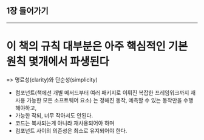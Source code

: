 ## 1장 들어가기
--------------------------

# 이 책의 규칙 대부분은 아주 핵심적인 기본 원칙 몇개에서 파생된다 
  => 명료성(clarity)와 단순성(simplicity)
  
  * 컴포넌트(책에선 개별 메서드부터 여러 패키지로 이뤄진 복잡한 프레임워크까지 재사용 가능한 모든 소프트웨어 요소) 는 정해진 동작, 예측할 수 있는 동작만을 수행해야하고,
  * 가능한 작되, 너무 작아서도 안된다.
  * 코드는 복사되는게 아니라 재사용되어야 하며 
  * 컴포넌트 사이의 의존성은 최소로 유지되어야 한다.
